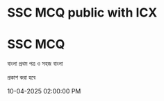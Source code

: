 # SSC MCQ public with ICX
<div class="imgs">
<h1>SSC MCQ</h1>
<p>বাংলা প্রথম পত্র ও সহজ বাংলা</p>
<p>প্রকাশ করা হবে</p>
<p>10-04-2025 02:00:00 PM</p>

</div>